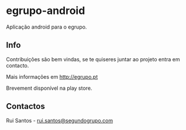 # egrupo-android
Aplicação android para o egrupo.

## Info
Contribuições são bem vindas, se te quiseres juntar ao projeto entra em contacto.

Mais informações em http://egrupo.pt

Brevement disponível na play store.
## Contactos
Rui Santos - rui.santos@segundogrupo.com
